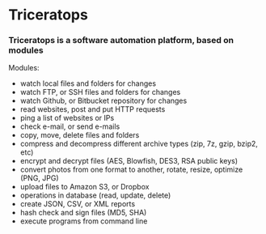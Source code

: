 
# Triceratops

### Triceratops is a software automation platform, based on modules

Modules:

- watch local files and folders for changes
- watch FTP, or SSH files and folders for changes
- watch Github, or Bitbucket repository for changes
- read websites, post and put HTTP requests
- ping a list of websites or IPs
- check e-mail, or send e-mails
- copy, move, delete files and folders
- compress and decompress different archive types (zip, 7z, gzip, bzip2, etc)
- encrypt and decrypt files (AES, Blowfish, DES3, RSA public keys)
- convert photos from one format to another, rotate, resize, optimize (PNG, JPG)
- upload files to Amazon S3, or Dropbox
- operations in database (read, update, delete)
- create JSON, CSV, or XML reports
- hash check and sign files (MD5, SHA)
- execute programs from command line
